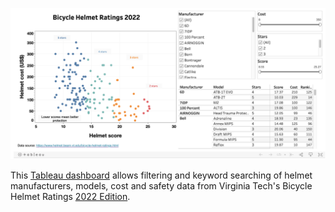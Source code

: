 ![](docs/Tb_bike_dash.jpg)

This [Tableau dashboard](https://public.tableau.com/app/profile/hg8172/viz/Bike_helmet_safety/Dashboard_1) allows filtering and keyword searching of helmet manufacturers, models, cost and safety data from Virginia Tech's Bicycle Helmet Ratings [2022 Edition](https://www.helmet.beam.vt.edu/bicycle-helmet-ratings.html).  
